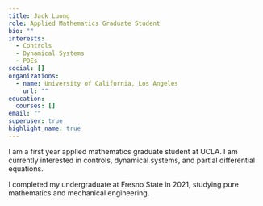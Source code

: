 ```yaml
---
title: Jack Luong
role: Applied Mathematics Graduate Student
bio: ""
interests:
  - Controls
  - Dynamical Systems
  - PDEs
social: []
organizations:
  - name: University of California, Los Angeles
    url: ""
education:
  courses: []
email: ""
superuser: true
highlight_name: true
---
```

I am a first year applied mathematics graduate student at UCLA.  I am currently interested in controls, dynamical systems, and partial differential equations.

I completed my undergraduate at Fresno State in 2021, studying pure mathematics and mechanical engineering.